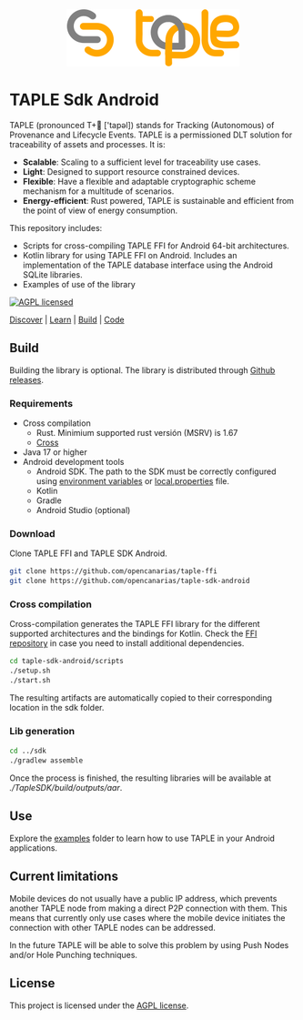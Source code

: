 <div align="center">
<img src="https://raw.githubusercontent.com/opencanarias/public-resources/master/images/taple-logo-readme.png">
</div>

# TAPLE Sdk Android

TAPLE (pronounced T+🍎 ['tapəl]) stands for Tracking (Autonomous) of Provenance and Lifecycle Events. TAPLE is a permissioned DLT solution for traceability of assets and processes. It is:

- **Scalable**: Scaling to a sufficient level for traceability use cases.
- **Light**: Designed to support resource constrained devices.
- **Flexible**: Have a flexible and adaptable cryptographic scheme mechanism for a multitude of scenarios.
- **Energy-efficient**: Rust powered, TAPLE is sustainable and efficient from the point of view of energy consumption.

This repository includes:

- Scripts for cross-compiling TAPLE FFI for Android 64-bit architectures.
- Kotlin library for using TAPLE FFI on Android. Includes an implementation of the TAPLE database interface using the Android SQLite libraries.
- Examples of use of the library

[![AGPL licensed][agpl-badge]][agpl-url]

[agpl-badge]: https://img.shields.io/badge/license-AGPL-blue.svg
[agpl-url]: https://github.com/opencanarias/taple-core/blob/master/LICENSE

[Discover](https://www.taple.es/docs/discover) | [Learn](https://www.taple.es/docs/learn) | [Build](https://www.taple.es/docs/build) | [Code](https://github.com/search?q=topic%3Ataple+org%3Aopencanarias++fork%3Afalse+archived%3Afalse++is%3Apublic&type=repositories)

## Build

Building the library is optional. The library is distributed through [Github releases](https://github.com/opencanarias/taple-sdk-android/releases).

### Requirements
- Cross compilation
  - Rust. Minimium supported rust versión (MSRV) is 1.67
  - [Cross](https://github.com/cross-rs/cross)  
- Java 17 or higher
- Android development tools
  - Android SDK. The path to the SDK must be correctly configured using [environment variables](https://developer.android.com/tools/variables) or [local.properties](https://developer.android.com/build#properties-files) file.
  - Kotlin
  - Gradle
  - Android Studio (optional)

### Download
Clone TAPLE FFI and TAPLE SDK Android. 
```bash
git clone https://github.com/opencanarias/taple-ffi
git clone https://github.com/opencanarias/taple-sdk-android
```

### Cross compilation
Cross-compilation generates the TAPLE FFI library for the different supported architectures and the bindings for Kotlin. Check the [FFI repository](https://github.com/opencanarias/taple-ffi) in case you need to install additional dependencies. 

```bash
cd taple-sdk-android/scripts
./setup.sh
./start.sh
```
The resulting artifacts are automatically copied to their corresponding location in the sdk folder.

### Lib generation

```bash
cd ../sdk
./gradlew assemble
```
Once the process is finished, the resulting libraries will be available at *./TapleSDK/build/outputs/aar*.

## Use
Explore the [examples](./examples/) folder to learn how to use TAPLE in your Android applications.

## Current limitations
Mobile devices do not usually have a public IP address, which prevents another TAPLE node from making a direct P2P connection with them. This means that currently only use cases where the mobile device initiates the connection with other TAPLE nodes can be addressed. 

In the future TAPLE will be able to solve this problem by using Push Nodes and/or Hole Punching techniques. 

## License

This project is licensed under the [AGPL license](./LICENSE).
